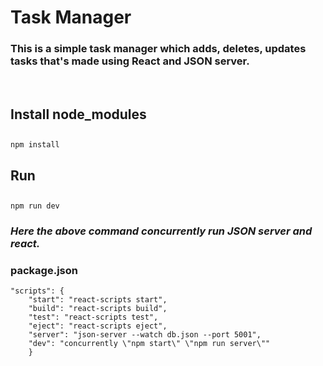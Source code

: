 # Task Manager

### This is a simple task manager which adds, deletes, updates tasks that's made using React and JSON server.

<br/>

## **Install node_modules**

##

```
npm install
```

## **Run**

##

```
npm run dev
```

### _Here the above command concurrently run JSON server and react._

### **package.json**

```
"scripts": {
    "start": "react-scripts start",
    "build": "react-scripts build",
    "test": "react-scripts test",
    "eject": "react-scripts eject",
    "server": "json-server --watch db.json --port 5001",
    "dev": "concurrently \"npm start\" \"npm run server\""
    }
```
